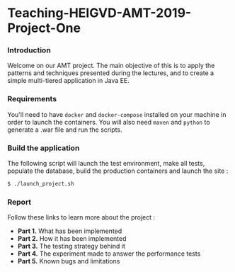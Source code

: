 # Teaching-HEIGVD-AMT-2019-Project-One

### Introduction

Welcome on our AMT project. The main objective of this is to apply the patterns and techniques presented during the lectures, and to create a simple multi-tiered application in Java EE.

### Requirements

You'll need to have `docker` and `docker-compose` installed on your machine in order to launch the containers. You will also need `maven` and `python` to generate a .war file and run the scripts.

### Build the application

The following script will launch the test environment, make all tests, populate the database, build the production containers and launch the site :

```bash
$ ./launch_project.sh
```

### Report

Follow these links to learn more about the project :

* **Part 1.** What has been implemented
* **Part 2.** How it has been implemented
* **Part 3.** The testing strategy behind it
* **Part 4.** The experiment made to answer the performance tests
* **Part 5.** Known bugs and limitations

 